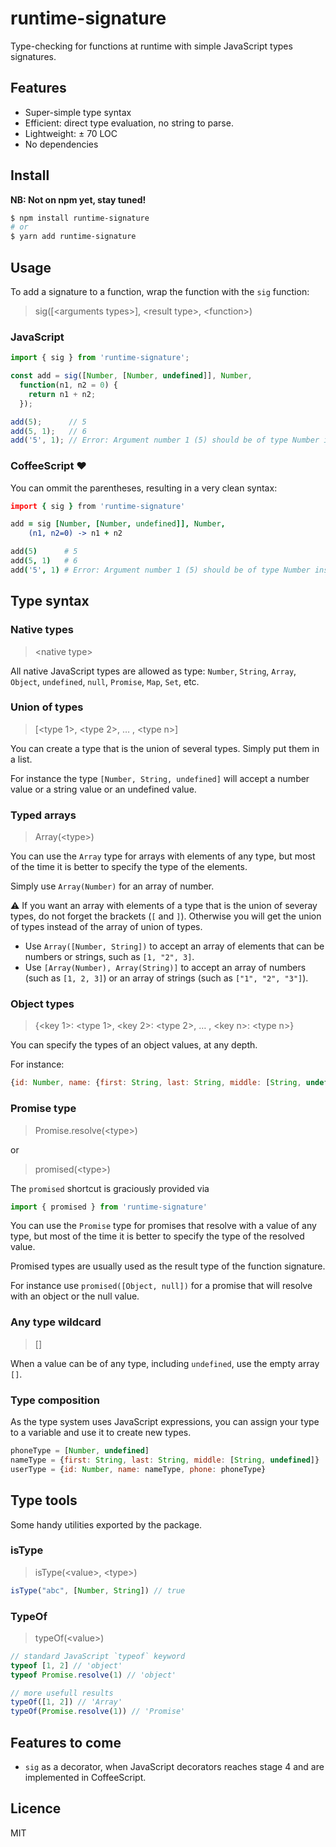 runtime-signature
=================
Type-checking for functions at runtime with simple JavaScript types signatures.

Features
--------
* Super-simple type syntax
* Efficient: direct type evaluation, no string to parse.
* Lightweight: ± 70 LOC
* No dependencies

Install
-------
**NB: Not on npm yet, stay tuned!**
```bash
$ npm install runtime-signature
# or
$ yarn add runtime-signature
```

Usage
-----
To add a signature to a function, wrap the function with the `sig` function:
> sig([<arguments types\>], <result type\>, <function\>)

### JavaScript
```js
import { sig } from 'runtime-signature';

const add = sig([Number, [Number, undefined]], Number,
  function(n1, n2 = 0) {
    return n1 + n2;
  });

add(5);      // 5
add(5, 1);   // 6
add('5', 1); // Error: Argument number 1 (5) should be of type Number instead of String.
```

### CoffeeScript :heart:
You can ommit the parentheses, resulting in a very clean syntax:

```coffeescript
import { sig } from 'runtime-signature'

add = sig [Number, [Number, undefined]], Number,
    (n1, n2=0) -> n1 + n2

add(5)      # 5
add(5, 1)   # 6
add('5', 1) # Error: Argument number 1 (5) should be of type Number instead of String.
```

Type syntax
-----------
### Native types
> <native type\>

All native JavaScript types are allowed as type:
`Number`, `String`, `Array`, `Object`, `undefined`, `null`, `Promise`, `Map`, `Set`, etc.

### Union of types
> [<type 1\>, <type 2\>, … , <type n\>]

You can create a type that is the union of several types. Simply put them in a list.

For instance the type `[Number, String, undefined]` will accept a number value or a string value or an undefined value.

### Typed arrays
> Array(<type\>)

You can use the `Array` type for arrays with elements of any type, but most of the time it is better to specify the type of the elements.

Simply use `Array(Number)` for an array of number.

:warning: If you want an array with elements of a type that is the union of severay types, do not forget the brackets (`[` and `]`). Otherwise you will get the union of types instead of the array of union of types.

* Use `Array([Number, String])` to accept an array of elements that can be numbers or strings, such as `[1, "2", 3]`.
* Use `[Array(Number), Array(String)]` to accept an array of numbers (such as `[1, 2, 3]`) or an array of strings (such as `["1", "2", "3"]`).

### Object types
> {<key 1\>: <type 1\>, <key 2\>: <type 2\>, … , <key n\>: <type n\>}

You can specify the types of an object values, at any depth.

For instance:
```js
{id: Number, name: {first: String, last: String, middle: [String, undefined]}}
```

### Promise type
> Promise.resolve(<type\>)

or

> promised(<type\>)

The `promised` shortcut is graciously provided via

```js
import { promised } from 'runtime-signature'
```

You can use the `Promise` type for promises that resolve with a value of any type, but most of the time it is better to specify the type of the resolved value.

Promised types are usually used as the result type of the function signature.

For instance use `promised([Object, null])` for a promise that will resolve with an object or the null value.


### Any type wildcard
> []

When a value can be of any type, including `undefined`, use the empty array `[]`.

### Type composition
As the type system uses JavaScript expressions, you can assign your type to a variable and use it to create new types.
```js
phoneType = [Number, undefined]
nameType = {first: String, last: String, middle: [String, undefined]}
userType = {id: Number, name: nameType, phone: phoneType}
```

Type tools
----------
Some handy utilities exported by the package.

### isType
> isType(<value\>, <type\>)
```js
isType("abc", [Number, String]) // true
```

### TypeOf
> typeOf(<value\>)
```js
// standard JavaScript `typeof` keyword
typeof [1, 2] // 'object'
typeof Promise.resolve(1) // 'object'

// more usefull results
typeOf([1, 2]) // 'Array'
typeOf(Promise.resolve(1)) // 'Promise'
```

Features to come
----------------
* `sig` as a decorator, when JavaScript decorators reaches stage 4 and are implemented in CoffeeScript.

Licence
-------
MIT
